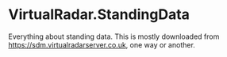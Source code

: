 # VirtualRadar.StandingData

Everything about standing data. This is mostly downloaded from
https://sdm.virtualradarserver.co.uk, one way or another.
